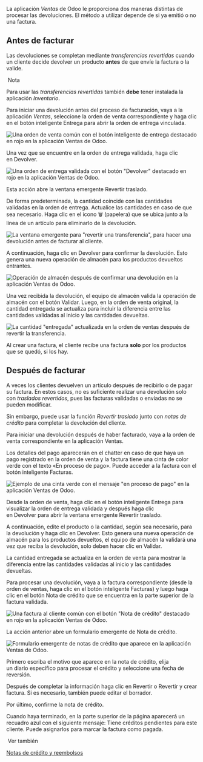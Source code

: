 La aplicación _Ventas_ de Odoo le proporciona dos maneras distintas de procesar las devoluciones. El método a utilizar depende de si ya emitió o no una factura.

## Antes de facturar[](https://www.odoo.com/documentation/17.0/es/applications/sales/sales/products_prices/returns.html#before-invoicing "Enlazar permanentemente con este título")

Las devoluciones se completan mediante _transferencias revertidas_ cuando un cliente decide devolver un producto **antes** de que envíe la factura o la valide.

 Nota

Para usar las _transferencias revertidas_ también **debe** tener instalada la aplicación _Inventario_.

Para iniciar una devolución antes del proceso de facturación, vaya a la aplicación _Ventas_, seleccione la orden de venta correspondiente y haga clic en el botón inteligente Entrega para abrir la orden de entrega vinculada.

![Una orden de venta común con el botón inteligente de entrega destacado en rojo en la aplicación Ventas de Odoo.](https://www.odoo.com/documentation/17.0/es/_images/sales-order-delivery-smart-button.png)

Una vez que se encuentre en la orden de entrega validada, haga clic en Devolver.

![Una orden de entrega validada con el botón "Devolver" destacado en rojo en la aplicación Ventas de Odoo.](https://www.odoo.com/documentation/17.0/es/_images/validated-delivery-order-return-button.png)

Esta acción abre la ventana emergente Revertir traslado.

De forma predeterminada, la cantidad coincide con las cantidades validadas en la orden de entrega. Actualice las cantidades en caso de que sea necesario. Haga clic en el icono 🗑️ (papelera) que se ubica junto a la línea de un artículo para eliminarlo de la devolución.

![La ventana emergente para "revertir una transferencia", para hacer una devolución antes de facturar al cliente.](https://www.odoo.com/documentation/17.0/es/_images/reverse-transfer-popup.png)

A continuación, haga clic en Devolver para confirmar la devolución. Esto genera una nueva operación de almacén para los productos devueltos entrantes.

![Operación de almacén después de confirmar una devolución en la aplicación Ventas de Odoo.](https://www.odoo.com/documentation/17.0/es/_images/warehouse-operation-confirmed-return.png)

Una vez recibida la devolución, el equipo de almacén valida la operación de almacén con el botón Validar. Luego, en la orden de venta original, la cantidad entregada se actualiza para incluir la diferencia entre las cantidades validadas al inicio y las cantidades devueltas.

![La cantidad "entregada" actualizada en la orden de ventas después de revertir la transferencia.](https://www.odoo.com/documentation/17.0/es/_images/updated-sales-quantities.png)

Al crear una factura, el cliente recibe una factura **solo** por los productos que se quedó, si los hay.

## Después de facturar[](https://www.odoo.com/documentation/17.0/es/applications/sales/sales/products_prices/returns.html#after-invoicing "Enlazar permanentemente con este título")

A veces los clientes devuelven un artículo después de recibirlo o de pagar su factura. En estos casos, no es suficiente realizar una devolución solo con _traslados revertidos_, pues las facturas validadas o enviadas no se pueden modificar.

Sin embargo, puede usar la función _Revertir traslado_ junto con _notas de crédito_ para completar la devolución del cliente.

Para iniciar una devolución después de haber facturado, vaya a la orden de venta correspondiente en la aplicación Ventas.

Los detalles del pago aparecerán en el chatter en caso de que haya un pago registrado en la orden de venta y la factura tiene una cinta de color verde con el texto «En proceso de pago». Puede acceder a la factura con el botón inteligente Facturas.

![Ejemplo de una cinta verde con el mensaje "en proceso de pago" en la aplicación Ventas de Odoo.](https://www.odoo.com/documentation/17.0/es/_images/green-in-payment-banner.png)

Desde la orden de venta, haga clic en el botón inteligente Entrega para visualizar la orden de entrega validada y después haga clic en Devolver para abrir la ventana emergente Revertir traslado.

A continuación, edite el producto o la cantidad, según sea necesario, para la devolución y haga clic en Devolver. Esto genera una nueva operación de almacén para los productos devueltos, el equipo de almacén la validará una vez que reciba la devolución, solo deben hacer clic en Validar.

La cantidad entregada se actualiza en la orden de venta para mostrar la diferencia entre las cantidades validadas al inicio y las cantidades devueltas.

Para procesar una devolución, vaya a la factura correspondiente (desde la orden de ventas, haga clic en el botón inteligente Facturas) y luego haga clic en el botón Nota de crédito que se encuentra en la parte superior de la factura validada.

![Una factura al cliente común con el botón "Nota de crédito" destacado en rojo en  la aplicación Ventas de Odoo.](https://www.odoo.com/documentation/17.0/es/_images/credit-note-button.png)

La acción anterior abre un formulario emergente de Nota de crédito.

![Formulario emergente de notas de crédito que aparece en la aplicación Ventas de Odoo.](https://www.odoo.com/documentation/17.0/es/_images/credit-note-pop-up-form.png)

Primero escriba el motivo que aparece en la nota de crédito, elija un diario específico para procesar el crédito y seleccione una fecha de reversión.

Después de completar la información haga clic en Revertir o Revertir y crear factura. Si es necesario, también puede editar el borrador.

Por último, confirme la nota de crédito.

Cuando haya terminado, en la parte superior de la página aparecerá un recuadro azul con el siguiente mensaje: Tiene créditos pendientes para este cliente. Puede asignarlos para marcar la factura como pagada.

 Ver también

[Notas de crédito y reembolsos](https://www.odoo.com/documentation/17.0/es/applications/finance/accounting/customer_invoices/credit_notes.html)